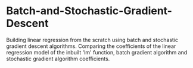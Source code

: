 # Batch-and-Stochastic-Gradient-Descent
Building linear regression from the scratch using batch and stochastic gradient descent algorithms. Comparing the coefficients of the linear regression model of the inbuilt 'lm' function, batch gradient algorithm and stochastic gradient algorithm coefficients. 
